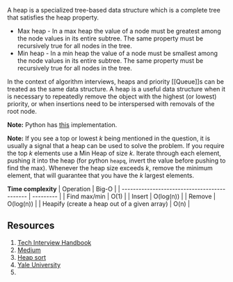 A heap is a specialized tree-based data structure which is a complete tree that satisfies the heap property.

-   Max heap - In a max heap the value of a node must be greatest among the node values in its entire subtree. The same property must be recursively true for all nodes in the tree.
-   Min heap - In a min heap the value of a node must be smallest among the node values in its entire subtree. The same property must be recursively true for all nodes in the tree.

In the context of algorithm interviews, heaps and priority [[Queue]]s can be treated as the same data structure. A heap is a useful data structure when it is necessary to repeatedly remove the object with the highest (or lowest) priority, or when insertions need to be interspersed with removals of the root node.

**Note:** Python has [this](https://docs.python.org/3/library/heapq.html) implementation.

**Note:** If you see a top or lowest *k* being mentioned in the question, it is usually a signal that a heap can be used to solve the problem. If you require the top _k_ elements use a Min Heap of size _k_. Iterate through each element, pushing it into the heap (for python `heapq`, invert the value before pushing to find the max). Whenever the heap size exceeds _k_, remove the minimum element, that will guarantee that you have the _k_ largest elements.

**Time complexity**
| Operation                                    | Big-O     |
| -------------------------------------------- | --------- |
| Find max/min                                 | O(1)      |
| Insert                                       | O(log(n)) |
| Remove                                       | O(log(n)) |
| Heapify (create a heap out of a given array) | O(n)      | 


## Resources
1. [Tech Interview Handbook](https://www.techinterviewhandbook.org/algorithms/heap/)
2. [Medium](https://medium.com/basecs/learning-to-love-heaps-cef2b273a238)
3. [Heap sort](https://medium.com/basecs/heapify-all-the-things-with-heap-sort-55ee1c93af82)
4. [Yale University](http://www.cs.yale.edu/homes/aspnes/classes/223/notes.html#heaps)
5. 
